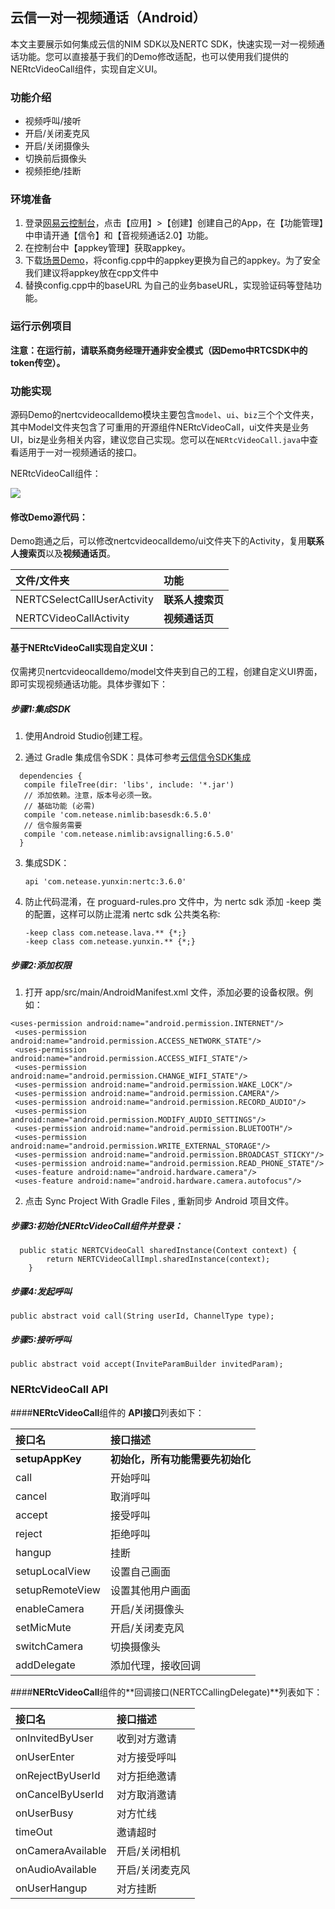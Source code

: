 ## 云信一对一视频通话（Android）

本文主要展示如何集成云信的NIM SDK以及NERTC SDK，快速实现一对一视频通话功能。您可以直接基于我们的Demo修改适配，也可以使用我们提供的NERtcVideoCall组件，实现自定义UI。

### <span id="功能介绍">功能介绍</span>

- 视频呼叫/接听
- 开启/关闭麦克风
- 开启/关闭摄像头
- 切换前后摄像头
- 视频拒绝/挂断

### <span id="环境准备">环境准备</span>

1. 登录[网易云控制台](https://app.yunxin.163.com/index?clueFrom=nim&from=nim#/)，点击【应用】>【创建】创建自己的App，在【功能管理】中申请开通【信令】和【音视频通话2.0】功能。
2. 在控制台中【appkey管理】获取appkey。
3. 下载[场景Demo](https://github.com/netease-im/NEVideoCall-1to1/tree/develop/NLiteAVDemo-Android-Java)，将config.cpp中的appkey更换为自己的appkey。为了安全我们建议将appkey放在cpp文件中
4. 替换config.cpp中的baseURL 为自己的业务baseURL，实现验证码等登陆功能。

### <span id="运行示例项目">运行示例项目</span>
**注意：在运行前，请联系商务经理开通非安全模式（因Demo中RTCSDK中的token传空）。**


### <span id="功能实现">功能实现</span>
源码Demo的nertcvideocalldemo模块主要包含`model`、`ui`、`biz`三个个文件夹，其中Model文件夹包含了可重用的开源组件NERtcVideoCall，ui文件夹是业务UI，biz是业务相关内容，建议您自己实现。您可以在`NERtcVideoCall.java`中查看适用于一对一视频通话的接口。

NERtcVideoCall组件：

   ![](https://yx-web-nosdn.netease.im/quickhtml%2Fassets%2Fyunxin%2Fdefault%2FIOS%E5%9C%BA%E6%99%AF%E5%AE%9E%E8%B7%B5%20%E9%99%84%E5%9B%BE.png)

#### 修改Demo源代码：

Demo跑通之后，可以修改nertcvideocalldemo/ui文件夹下的Activity，复用**联系人搜索页**以及**视频通话页**。

|         文件/文件夹         |                   功能                   |
| :------------------------- | :-------------------------------------- |
| NERTCSelectCallUserActivity |             **联系人搜索页**             |
|    NERTCVideoCallActivity   |              **视频通话页**              |

#### 基于NERtcVideoCall实现自定义UI：

仅需拷贝nertcvideocalldemo/model文件夹到自己的工程，创建自定义UI界面，即可实现视频通话功能。具体步骤如下：

##### 步骤1:集成SDK

1. 使用Android Studio创建工程。

2. 通过 Gradle 集成信令SDK：具体可参考[云信信令SDK集成](https://dev.yunxin.163.com/docs/product/%E4%BF%A1%E4%BB%A4/SDK%E5%BC%80%E5%8F%91%E9%9B%86%E6%88%90/Android%E5%BC%80%E5%8F%91%E9%9B%86%E6%88%90/%E9%9B%86%E6%88%90%E6%96%B9%E5%BC%8F)

 ```
   dependencies {
    compile fileTree(dir: 'libs', include: '*.jar')
    // 添加依赖。注意，版本号必须一致。
    // 基础功能 (必需)
    compile 'com.netease.nimlib:basesdk:6.5.0'
    // 信令服务需要
    compile 'com.netease.nimlib:avsignalling:6.5.0'
   }
```

3. 集成SDK：

   ```
   api 'com.netease.yunxin:nertc:3.6.0'
   ```

4. 防止代码混淆，在 proguard-rules.pro 文件中，为 nertc sdk 添加 -keep 类的配置，这样可以防止混淆 nertc sdk 公共类名称:

   ```
   -keep class com.netease.lava.** {*;}
   -keep class com.netease.yunxin.** {*;}
   ```

##### 步骤2:添加权限

1. 打开 app/src/main/AndroidManifest.xml 文件，添加必要的设备权限。例如：

```
<uses-permission android:name="android.permission.INTERNET"/>
 <uses-permission android:name="android.permission.ACCESS_NETWORK_STATE"/>
 <uses-permission android:name="android.permission.ACCESS_WIFI_STATE"/>
 <uses-permission android:name="android.permission.CHANGE_WIFI_STATE"/>
 <uses-permission android:name="android.permission.WAKE_LOCK"/>
 <uses-permission android:name="android.permission.CAMERA"/>
 <uses-permission android:name="android.permission.RECORD_AUDIO"/>
 <uses-permission android:name="android.permission.MODIFY_AUDIO_SETTINGS"/>
 <uses-permission android:name="android.permission.BLUETOOTH"/>
 <uses-permission android:name="android.permission.WRITE_EXTERNAL_STORAGE"/>
 <uses-permission android:name="android.permission.BROADCAST_STICKY"/>
 <uses-permission android:name="android.permission.READ_PHONE_STATE"/>
 <uses-feature android:name="android.hardware.camera"/>
 <uses-feature android:name="android.hardware.camera.autofocus"/>
```
2. 点击 Sync Project With Gradle Files , 重新同步 Android 项目文件。

##### 步骤3:初始化NERtcVideoCall组件并登录：

```
  public static NERTCVideoCall sharedInstance(Context context) {
        return NERTCVideoCallImpl.sharedInstance(context);
    }
```

##### 步骤4:发起呼叫

```
public abstract void call(String userId, ChannelType type);
```

##### 步骤5:接听呼叫

```
public abstract void accept(InviteParamBuilder invitedParam);
```

### NERtcVideoCall API

####**NERtcVideoCall**组件的 **API接口**列表如下：

| **接口名**      | **接口描述**             |
| :---------------- | :---------------------------------------- |
| **setupAppKey**      | **初始化，所有功能需要先初始化**           |
| call             | 开始呼叫                                 |
| cancel           | 取消呼叫                                 |
| accept           | 接受呼叫                                 |
| reject           | 拒绝呼叫                                 |
| hangup           | 挂断                                     |
| setupLocalView   | 设置自己画面                             |
| setupRemoteView  | 设置其他用户画面                         |
| enableCamera     | 开启/关闭摄像头                          |
| setMicMute       | 开启/关闭麦克风                          |
| switchCamera     | 切换摄像头                               |
| addDelegate      | 添加代理，接收回调                       |

####**NERtcVideoCall**组件的**回调接口(NERTCCallingDelegate)**列表如下：

| **接口名**      | **接口描述**             |
| :----------------- | :--------------- |
| onInvitedByUser   | 收到对方邀请    |
| onUserEnter       | 对方接受呼叫    |
| onRejectByUserId  | 对方拒绝邀请    |
| onCancelByUserId  | 对方取消邀请    |
| onUserBusy        | 对方忙线        |
| timeOut           | 邀请超时        |
| onCameraAvailable | 开启/关闭相机   |
| onAudioAvailable  | 开启/关闭麦克风 |
| onUserHangup      | 对方挂断        |